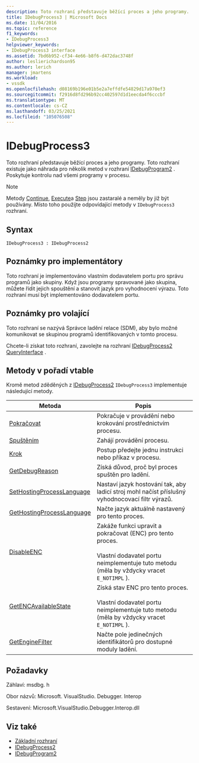 ```yaml
---
description: Toto rozhraní představuje běžící proces a jeho programy.
title: IDebugProcess3 | Microsoft Docs
ms.date: 11/04/2016
ms.topic: reference
f1_keywords:
- IDebugProcess3
helpviewer_keywords:
- IDebugProcess3 interface
ms.assetid: 7bd6b952-cf34-4e66-b8f6-d472dac3748f
author: leslierichardson95
ms.author: lerich
manager: jmartens
ms.workload:
- vssdk
ms.openlocfilehash: d08169b196e01b5e2a7effdfe54829d17a970ef3
ms.sourcegitcommit: f2916d8fd296b92cc402597d1d1eecda4f6cccbf
ms.translationtype: MT
ms.contentlocale: cs-CZ
ms.lasthandoff: 03/25/2021
ms.locfileid: "105076508"
---
```

# <a name="idebugprocess3"></a>IDebugProcess3
Toto rozhraní představuje běžící proces a jeho programy. Toto rozhraní existuje jako náhrada pro několik metod v rozhraní [IDebugProgram2](../../../extensibility/debugger/reference/idebugprogram2.md) . Poskytuje kontrolu nad všemi programy v procesu.

> [!NOTE]
> Metody [Continue](../../../extensibility/debugger/reference/idebugprogram2-continue.md), [Execute](../../../extensibility/debugger/reference/idebugprogram2-execute.md)a [Step](../../../extensibility/debugger/reference/idebugprogram2-step.md) jsou zastaralé a neměly by již být používány. Místo toho použijte odpovídající metody v `IDebugProcess3` rozhraní.

## <a name="syntax"></a>Syntax

```
IDebugProcess3 : IDebugProcess2
```

## <a name="notes-for-implementers"></a>Poznámky pro implementátory
 Toto rozhraní je implementováno vlastním dodavatelem portu pro správu programů jako skupiny. Když jsou programy spravované jako skupina, můžete řídit jejich spouštění a stanovit jazyk pro vyhodnocení výrazu. Toto rozhraní musí být implementováno dodavatelem portu.

## <a name="notes-for-callers"></a>Poznámky pro volající
 Toto rozhraní se nazývá Správce ladění relace (SDM), aby bylo možné komunikovat se skupinou programů identifikovaných v tomto procesu.

 Chcete-li získat toto rozhraní, zavolejte na rozhraní [IDebugProcess2](../../../extensibility/debugger/reference/idebugprocess2.md) [QueryInterface](/cpp/atl/queryinterface) .

## <a name="methods-in-vtable-order"></a>Metody v pořadí vtable
 Kromě metod zděděných z [IDebugProcess2](../../../extensibility/debugger/reference/idebugprocess2.md) `IDebugProcess3` implementuje následující metody.

|Metoda|Popis|
|------------|-----------------|
|[Pokračovat](../../../extensibility/debugger/reference/idebugprocess3-continue.md)|Pokračuje v provádění nebo krokování prostřednictvím procesu.|
|[Spuštěním](../../../extensibility/debugger/reference/idebugprocess3-execute.md)|Zahájí provádění procesu.|
|[Krok](../../../extensibility/debugger/reference/idebugprocess3-step.md)|Postup předejte jednu instrukci nebo příkaz v procesu.|
|[GetDebugReason](../../../extensibility/debugger/reference/idebugprocess3-getdebugreason.md)|Získá důvod, proč byl proces spuštěn pro ladění.|
|[SetHostingProcessLanguage](../../../extensibility/debugger/reference/idebugprocess3-sethostingprocesslanguage.md)|Nastaví jazyk hostování tak, aby ladicí stroj mohl načíst příslušný vyhodnocovací filtr výrazů.|
|[GetHostingProcessLanguage](../../../extensibility/debugger/reference/idebugprocess3-gethostingprocesslanguage.md)|Načte jazyk aktuálně nastavený pro tento proces.|
|[DisableENC](../../../extensibility/debugger/reference/idebugprocess3-disableenc.md)|Zakáže funkci upravit a pokračovat (ENC) pro tento proces.<br /><br /> Vlastní dodavatel portu neimplementuje tuto metodu (měla by vždycky vracet `E_NOTIMPL` ).|
|[GetENCAvailableState](../../../extensibility/debugger/reference/idebugprocess3-getencavailablestate.md)|Získá stav ENC pro tento proces.<br /><br /> Vlastní dodavatel portu neimplementuje tuto metodu (měla by vždycky vracet `E_NOTIMPL` ).|
|[GetEngineFilter](../../../extensibility/debugger/reference/idebugprocess3-getenginefilter.md)|Načte pole jedinečných identifikátorů pro dostupné moduly ladění.|

## <a name="requirements"></a>Požadavky
 Záhlaví: msdbg. h

 Obor názvů: Microsoft. VisualStudio. Debugger. Interop

 Sestavení: Microsoft.VisualStudio.Debugger.Interop.dll

## <a name="see-also"></a>Viz také
- [Základní rozhraní](../../../extensibility/debugger/reference/core-interfaces.md)
- [IDebugProcess2](../../../extensibility/debugger/reference/idebugprocess2.md)
- [IDebugProgram2](../../../extensibility/debugger/reference/idebugprogram2.md)
